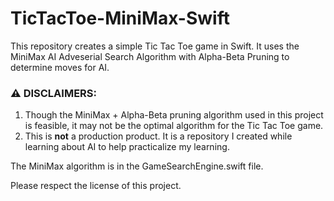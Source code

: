 # TicTacToe-MiniMax-Swift

This repository creates a simple Tic Tac Toe game in Swift. It uses the MiniMax AI Adveserial Search Algorithm with Alpha-Beta Pruning to determine moves for AI.

### ⚠️ DISCLAIMERS:
1. Though the MiniMax + Alpha-Beta pruning algorithm used in this project is feasible, it may not be the optimal algorithm for the Tic Tac Toe game.
2. This is **not** a production product. It is a repository I created while learning about AI to help practicalize my learning.

The MiniMax algorithm is in the GameSearchEngine.swift file.

Please respect the license of this project.
